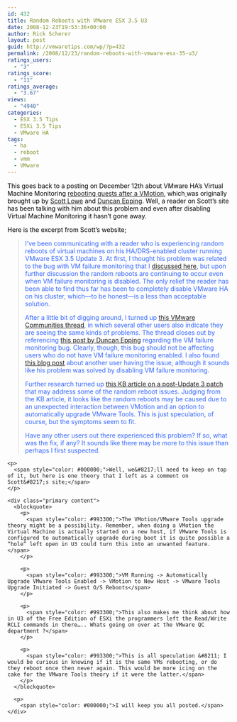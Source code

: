 ```yaml
---
id: 432
title: Random Reboots with VMware ESX 3.5 U3
date: 2008-12-23T19:53:36+00:00
author: Rick Scherer
layout: post
guid: http://vmwaretips.com/wp/?p=432
permalink: /2008/12/23/random-reboots-with-vmware-esx-35-u3/
ratings_users:
  - "3"
ratings_score:
  - "11"
ratings_average:
  - "3.67"
views:
  - "4940"
categories:
  - ESX 3.5 Tips
  - ESXi 3.5 Tips
  - VMware HA
tags:
  - ha
  - reboot
  - vmm
  - VMware
---
```

<span style="color: #000000;">This goes back to a posting on December 12th about VMware HA&#8217;s Virtual Machine Monitoring <a href="http://vmwaretips.com/wp/2008/12/12/vm-may-unexpectedly-reboot-when-using-ha-with-virtual-machine-monitoring/" target="_blank">rebooting guests after a VMotion</a>, which<a href="http://vmwaretips.com/wp/2008/12/12/vm-may-unexpectedly-reboot-when-using-ha-with-virtual-machine-monitoring/" target="_blank"> </a>was originally brought up by <a href="http://blog.scottlowe.org/2008/12/12/vmware-ha-problem-with-update-3/" target="_blank">Scott Lowe</a> and <a href="http://www.yellow-bricks.com/2008/12/12/vms-may-unexpectedly-reboot-when-using-vmware-ha-with-virtual-machine-monitoring/" target="_blank">Duncan Epping</a>. Well, a reader on Scott&#8217;s site has been talking with him about this problem and even after disabling Virtual Machine Monitoring it hasn&#8217;t gone away.</span>

<span style="color: #000000;"><!--more--></span>

<span style="color: #000000;">Here is the excerpt from Scott&#8217;s website;</span>

> <div class="content">
>   <p>
>     <span style="color: #3366ff;">I’ve been communicating with a reader who is experiencing random reboots of virtual machines on his HA/DRS-enabled cluster running VMware ESX 3.5 Update 3. At first, I thought his problem was related to the bug with VM failure monitoring that I <a href="http://blog.scottlowe.org/2008/12/12/vmware-ha-problem-with-update-3/">discussed here</a>, but upon further discussion the random reboots are continuing to occur even when VM failure monitoring is disabled. The only relief the reader has been able to find thus far has been to completely disable VMware HA on his cluster, which—to be honest—is a less than acceptable solution.</span>
>   </p>
>   
>   <p>
>     <span style="color: #3366ff;">After a little bit of digging around, I turned up <a href="http://communities.vmware.com/thread/178417">this VMware Communities thread</a>, in which several other users also indicate they are seeing the same kinds of problems. The thread closes out by referencing <a href="http://www.yellow-bricks.com/2008/12/12/vms-may-unexpectedly-reboot-when-using-vmware-ha-with-virtual-machine-monitoring/">this post by Duncan Epping</a> regarding the VM failure monitoring bug. Clearly, though, this bug should not be affecting users who do not have VM failure monitoring enabled. I also found <a href="http://www.ivobeerens.nl/?p=180">this blog post</a> about another user having the issue, although it sounds like his problem was solved by disabling VM failure monitoring.</span>
>   </p>
>   
>   <p>
>     <span style="color: #3366ff;">Further research turned up <a href="http://kb.vmware.com/selfservice/microsites/search.do?language=en_US&cmd=displayKC&externalId=1007501">this KB article on a post-Update 3 patch</a> that may address some of the random reboot issues. Judging from the KB article, it looks like the random reboots may be caused due to an unexpected interaction between VMotion and an option to automatically upgrade VMware Tools. This is just speculation, of course, but the symptoms seem to fit.</span>
>   </p>
>   
>   <p>
>     <span style="color: #3366ff;">Have any other users out there experienced this problem? If so, what was the fix, if any? It sounds like there may be more to this issue than perhaps I first suspected.</span></div> </blockquote> 
>     
>     <p>
>       <span style="color: #000000;">Well, we&#8217;ll need to keep on top of it, but here is one theory that I left as a comment on Scott&#8217;s site;</span>
>     </p>
>     
>     <div class="primary content">
>       <blockquote>
>         <p>
>           <span style="color: #993300;">The VMotion/VMware Tools upgrade theory might be a possibility. Remember, when doing a VMotion the Virtual Machine is actually started on a new host, if VMware Tools is configured to automatically upgrade during boot it is quite possible a “hole” left open in U3 could turn this into an unwanted feature.</span>
>         </p>
>         
>         <p>
>           <span style="color: #993300;">VM Running -> Automatically Upgrade VMware Tools Enabled -> VMotion to New Host -> VMware Tools Upgrade Initiated -> Guest O/S Reboots</span>
>         </p>
>         
>         <p>
>           <span style="color: #993300;">This also makes me think about how in U3 of the Free Edition of ESXi the programmers left the Read/Write RCLI commands in there….. Whats going on over at the VMware QC department ?</span>
>         </p>
>         
>         <p>
>           <span style="color: #993300;">This is all speculation &#8211; I would be curious in knowing if it is the same VMs rebooting, or do they reboot once then never again. This would be more icing on the cake for the VMware Tools theory if it were the latter.</span>
>         </p>
>       </blockquote>
>       
>       <p>
>         <span style="color: #000000;">I will keep you all posted.</span></div>